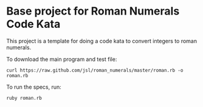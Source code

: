 # Base project for Roman Numerals Code Kata

This project is a template for doing a code kata to convert integers to
roman numerals.

To download the main program and test file:

    curl https://raw.github.com/jsl/roman_numerals/master/roman.rb -o roman.rb

To run the specs, run:

    ruby roman.rb
